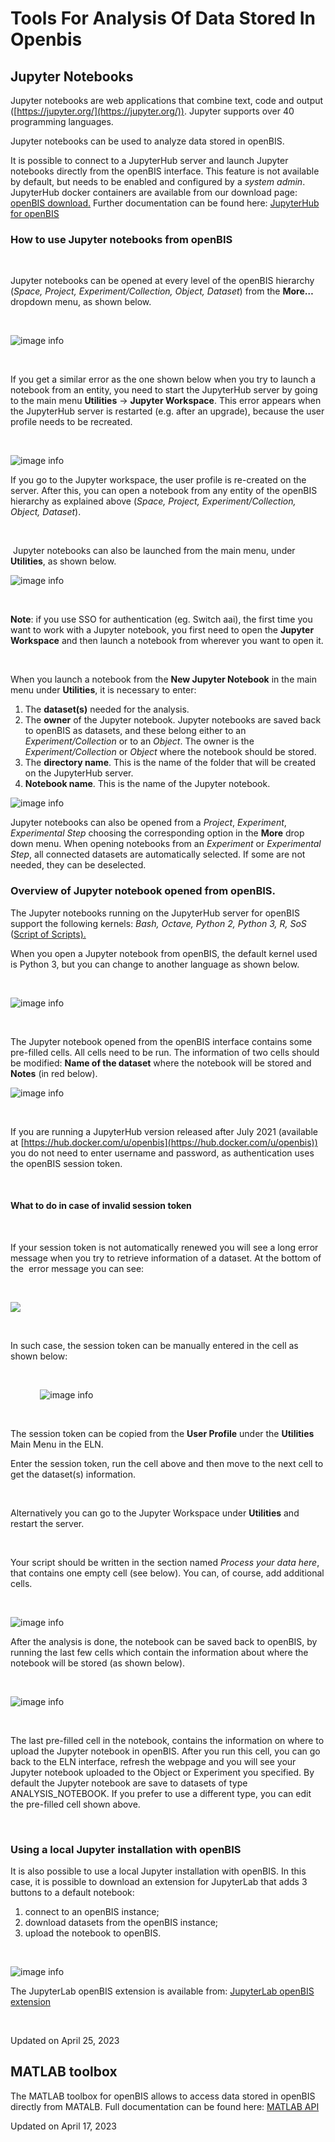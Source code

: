 Tools For Analysis Of Data Stored In Openbis
====
 
## Jupyter Notebooks



  
Jupyter notebooks are web applications that combine text, code and
output ([https://jupyter.org/](https://jupyter.org/)). Jupyter supports
over 40 programming languages.

Jupyter notebooks can be used to analyze data stored in openBIS.  
  

It is possible to connect to a JupyterHub server and launch Jupyter
notebooks directly from the openBIS interface. This feature is not
available by default, but needs to be enabled and configured by a
*system admin*. JupyterHub docker containers are available from our
download page: [openBIS
download.](https://wiki-bsse.ethz.ch/display/bis/openBIS+Download+Page)
Further documentation can be found here: [JupyterHub for
openBIS](https://openbis.readthedocs.io/en/latest/user-documentation/advance-features/jupiterhub-for-openbis.html)  
  


### How to use Jupyter notebooks from openBIS

 

Jupyter notebooks can be opened at every level of the openBIS hierarchy
(*Space, Project, Experiment/Collection, Object, Dataset*) from the
**More…** dropdown menu, as shown below.

 

![image info](img/Screenshot-2020-05-29-at-09.31.49-300x202.png)

 

If you get a similar error as the one shown below when you try to launch
a notebook from an entity, you need to start the JupyterHub server by
going to the main menu **Utilities** -> **Jupyter Workspace**. This
error appears when the JupyterHub server is restarted (e.g. after an
upgrade), because the user profile needs to be recreated.

 

![image info](img/Screenshot-2022-11-15-at-11.39.05.png)

If you go to the Jupyter workspace, the user profile is re-created on
the server. After this, you can open a notebook from any entity of the
openBIS hierarchy as explained above (*Space, Project,
Experiment/Collection, Object, Dataset*).

 

 Jupyter notebooks can also be launched from the main menu, under
**Utilities**, as shown below.

![image info](img/jupyter-navigation-menu.png)

 

**Note**: if you use SSO for authentication (eg. Switch aai), the first
time you want to work with a Jupyter notebook, you first need to open
the **Jupyter Workspace** and then launch a notebook from wherever you
want to open it.

 

When you launch a notebook from the **New Jupyter Notebook** in the main
menu under **Utilities**, it is necessary to enter:  
  

1.  The **dataset(s)** needed for the analysis. 
2.  The **owner** of the Jupyter notebook. Jupyter notebooks are saved
    back to openBIS as datasets, and these belong either to an
    *Experiment/Collection* or to an *Object*. The owner is the
    *Experiment/Collection* or *Object* where the notebook should be
    stored.
3.  The **directory name**. This is the name of the folder that will be
    created on the JupyterHub server.
4.  **Notebook name**. This is the name of the Jupyter notebook.

![image info](img/jupyter-1024x316.png)

Jupyter notebooks can also be opened from a *Project*, *Experiment*,
*Experimental Step* choosing the corresponding option in the **More**
drop down menu. When opening notebooks from an *Experiment* or
*Experimental Step*, all connected datasets are automatically selected.
If some are not needed, they can be deselected. 


### Overview of Jupyter notebook opened from openBIS.

The Jupyter notebooks running on the JupyterHub server for openBIS
support the following kernels: *Bash, Octave, Python 2, Python 3, R,
SoS* ([Script of Scripts).](https://vatlab.github.io/sos-docs/)

When you open a Jupyter notebook from openBIS, the default kernel used
is Python 3, but you can change to another language as shown below.

 

![image info](img/jupyter-kernels.png)

 

  
The Jupyter notebook opened from the openBIS interface contains some
pre-filled cells. All cells need to be run. The information of two cells
should be modified: **Name of the dataset** where the notebook will be
stored and **Notes** (in red below).

![image info](img/jupyter-1.png)

 

If you are running a JupyterHub version released after July 2021
(available at
[https://hub.docker.com/u/openbis](https://hub.docker.com/u/openbis))
you do not need to enter username and password, as authentication uses
the openBIS session token.

 

#### What to do in case of invalid session token

 

If your session token is not automatically renewed you will see a long
error message when you try to retrieve information of a dataset. At the
bottom of the  error message you can see:

 

![](https://openbis.ch/wp-content/uploads/2022/03/invalid-session-token-error-1024x58.jpg)

 

In such case, the session token can be manually entered in the cell as
shown below:

 

           
![image info](img/manual-session-token-1024x135.png)

 

The session token can be copied from the **User Profile** under the
**Utilities** Main Menu in the ELN. 

Enter the session token, run the cell above and then move to the next
cell to get the dataset(s) information.

 

Alternatively you can go to the Jupyter Workspace under **Utilities**
and restart the server.

 

Your script should be written in the section named *Process your data
here*, that contains one empty cell (see below). You can, of course, add
additional cells.

 

![image info](img/jupyter-2-1024x470.png)

After the analysis is done, the notebook can be saved back to openBIS,
by running the last few cells which contain the information about where
the notebook will be stored (as shown below).

 

![image info](img/jupyter_notebook_save_dataset-1024x553.png)

 

The last pre-filled cell in the notebook, contains the information on
where to upload the Jupyter notebook in openBIS. After you run this
cell, you can go back to the ELN interface, refresh the webpage and you
will see your Jupyter notebook uploaded to the Object or Experiment you
specified. By default the Jupyter notebook are save to datasets of type
ANALYSIS\_NOTEBOOK. If you prefer to use a different type, you can edit
the pre-filled cell shown above.

 

### Using a local Jupyter installation with openBIS

It is also possible to use a local Jupyter installation with openBIS. In
this case, it is possible to download an extension for JupyterLab that
adds 3 buttons to a default notebook: 

1.  connect to an openBIS instance;
2.  download datasets from the openBIS instance;
3.  upload the notebook to openBIS.

 

![image info](img/jupyter-notebook-buttons.png)

The JupyterLab openBIS extension is available from: [JupyterLab openBIS
extension](https://www.npmjs.com/package/jupyterlab-openbis)

 

Updated on April 25, 2023
 
## MATLAB toolbox



  
The MATLAB toolbox for openBIS allows to access data stored in openBIS
directly from MATALB. Full documentation can be found here: [MATLAB
API](https://openbis.readthedocs.io/en/latest/software-developer-documentation/apis/matlab-v3-api.html)

Updated on April 17, 2023
